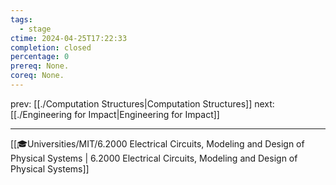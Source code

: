 ```yaml
---
tags:
  - stage
ctime: 2024-04-25T17:22:33
completion: closed
percentage: 0
prereq: None.
coreq: None.
---
```


prev: [[./Computation Structures|Computation Structures]]
next: [[./Engineering for Impact|Engineering for Impact]]

---

[[🎓Universities/MIT/6.2000 Electrical Circuits, Modeling and Design of Physical Systems | 6.2000 Electrical Circuits, Modeling and Design of Physical Systems]]